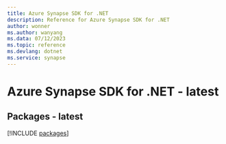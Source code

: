 ```yaml
---
title: Azure Synapse SDK for .NET
description: Reference for Azure Synapse SDK for .NET
author: wonner
ms.author: wanyang
ms.data: 07/12/2023
ms.topic: reference
ms.devlang: dotnet
ms.service: synapse
---
```

# Azure Synapse SDK for .NET - latest
## Packages - latest
[!INCLUDE [packages](synapse-index.md)]